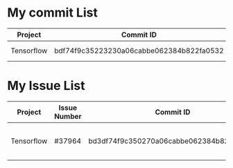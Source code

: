 # My commit List
|Project|Commit ID|Comment|Link|
|-|-|-|-|
|Tensorflow|bdf74f9c35223230a06cabbe062384b822fa0532|function fixed|http://github.com/tensorflow/issues/AAAA

# My Issue List
|Project|Issue Number|Commit ID|Comment|
|-|-|-|-|
|Tensorflow|#37964|bd3df74f9c350270a06cabbe062384b822fa05eb|A problem issue solved|
